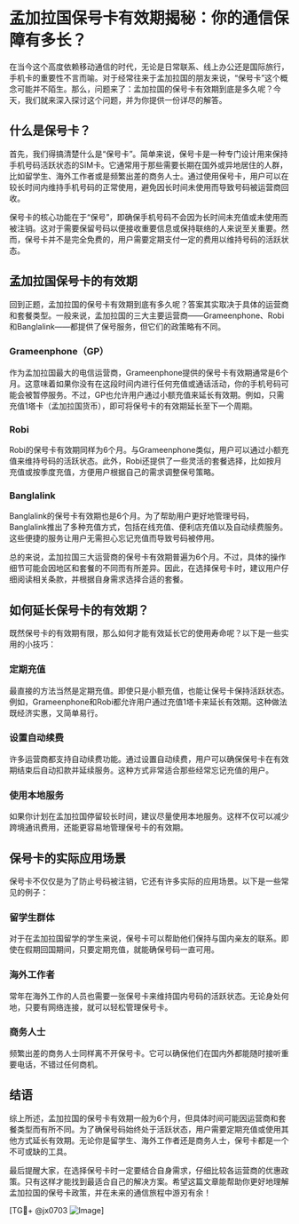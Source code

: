 # 孟加拉国保号卡有效期揭秘：你的通信保障有多长？

在当今这个高度依赖移动通信的时代，无论是日常联系、线上办公还是国际旅行，手机卡的重要性不言而喻。对于经常往来于孟加拉国的朋友来说，“保号卡”这个概念可能并不陌生。那么，问题来了：孟加拉国的保号卡有效期到底是多久呢？今天，我们就来深入探讨这个问题，并为你提供一份详尽的解答。

## 什么是保号卡？

首先，我们得搞清楚什么是“保号卡”。简单来说，保号卡是一种专门设计用来保持手机号码活跃状态的SIM卡。它通常用于那些需要长期在国外或异地居住的人群，比如留学生、海外工作者或是频繁出差的商务人士。通过使用保号卡，用户可以在较长时间内维持手机号码的正常使用，避免因长时间未使用而导致号码被运营商回收。

保号卡的核心功能在于“保号”，即确保手机号码不会因为长时间未充值或未使用而被注销。这对于需要保留号码以便接收重要信息或保持联络的人来说至关重要。然而，保号卡并不是完全免费的，用户需要定期支付一定的费用以维持号码的活跃状态。

## 孟加拉国保号卡的有效期

回到正题，孟加拉国的保号卡有效期到底有多久呢？答案其实取决于具体的运营商和套餐类型。一般来说，孟加拉国的三大主要运营商——Grameenphone、Robi和Banglalink——都提供了保号服务，但它们的政策略有不同。

### Grameenphone（GP）

作为孟加拉国最大的电信运营商，Grameenphone提供的保号卡有效期通常是6个月。这意味着如果你没有在这段时间内进行任何充值或通话活动，你的手机号码可能会被暂停服务。不过，GP也允许用户通过小额充值来延长有效期。例如，只需充值1塔卡（孟加拉国货币），即可将保号卡的有效期延长至下一个周期。

### Robi

Robi的保号卡有效期同样为6个月。与Grameenphone类似，用户可以通过小额充值来维持号码的活跃状态。此外，Robi还提供了一些灵活的套餐选择，比如按月充值或按季度充值，方便用户根据自己的需求调整保号策略。

### Banglalink

Banglalink的保号卡有效期也是6个月。为了帮助用户更好地管理号码，Banglalink推出了多种充值方式，包括在线充值、便利店充值以及自动续费服务。这些便捷的服务让用户无需担心忘记充值而导致号码被停用。

总的来说，孟加拉国三大运营商的保号卡有效期普遍为6个月。不过，具体的操作细节可能会因地区和套餐的不同而有所差异。因此，在选择保号卡时，建议用户仔细阅读相关条款，并根据自身需求选择合适的套餐。

## 如何延长保号卡的有效期？

既然保号卡的有效期有限，那么如何才能有效延长它的使用寿命呢？以下是一些实用的小技巧：

### 定期充值

最直接的方法当然是定期充值。即使只是小额充值，也能让保号卡保持活跃状态。例如，Grameenphone和Robi都允许用户通过充值1塔卡来延长有效期。这种做法既经济实惠，又简单易行。

### 设置自动续费

许多运营商都支持自动续费功能。通过设置自动续费，用户可以确保保号卡在有效期结束后自动扣款并延续服务。这种方式非常适合那些经常忘记充值的用户。

### 使用本地服务

如果你计划在孟加拉国停留较长时间，建议尽量使用本地服务。这样不仅可以减少跨境通讯费用，还能更容易地管理保号卡的有效期。

## 保号卡的实际应用场景

保号卡不仅仅是为了防止号码被注销，它还有许多实际的应用场景。以下是一些常见的例子：

### 留学生群体

对于在孟加拉国留学的学生来说，保号卡可以帮助他们保持与国内亲友的联系。即使在假期回国期间，只要定期充值，就能确保号码一直可用。

### 海外工作者

常年在海外工作的人员也需要一张保号卡来维持国内号码的活跃状态。无论身处何地，只要有网络连接，就可以轻松管理保号卡。

### 商务人士

频繁出差的商务人士同样离不开保号卡。它可以确保他们在国内外都能随时接听重要电话，不错过任何商机。

## 结语

综上所述，孟加拉国的保号卡有效期一般为6个月，但具体时间可能因运营商和套餐类型而有所不同。为了确保号码始终处于活跃状态，用户需要定期充值或使用其他方式延长有效期。无论你是留学生、海外工作者还是商务人士，保号卡都是一个不可或缺的工具。

最后提醒大家，在选择保号卡时一定要结合自身需求，仔细比较各运营商的优惠政策。只有这样才能找到最适合自己的解决方案。希望这篇文章能帮助你更好地理解孟加拉国的保号卡政策，并在未来的通信旅程中游刃有余！

[TG💪+ @jx0703 ![Image](https://github.com/user-attachments/assets/dbca1d08-cadb-493c-b0ec-ad6f7a83f270)]